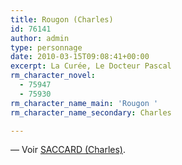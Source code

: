 ```yaml
---
title: Rougon (Charles)
id: 76141
author: admin
type: personnage
date: 2010-03-15T09:08:41+00:00
excerpt: La Curée, Le Docteur Pascal
rm_character_novel:
  - 75947
  - 75930
rm_character_name_main: 'Rougon '
rm_character_name_secondary: Charles

---
```

— Voir <a href="/personnage/saccard-charles/" target="_self">SACCARD (Charles)</a>.